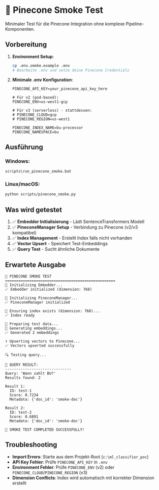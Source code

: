 # 🧪 Pinecone Smoke Test

Minimaler Test für die Pinecone Integration ohne komplexe Pipeline-Komponenten.

## Vorbereitung

1. **Environment Setup**:
   ```bash
   cp .env.smoke.example .env
   # Bearbeite .env und setze deine Pinecone Credentials
   ```

2. **Minimale .env Konfiguration**:
   ```env
   PINECONE_API_KEY=your_pinecone_api_key_here
   
   # Für v2 (pod-based):
   PINECONE_ENV=us-west1-gcp
   
   # Für v3 (serverless) - stattdessen:
   # PINECONE_CLOUD=gcp
   # PINECONE_REGION=us-west1
   
   PINECONE_INDEX_NAME=bu-processor
   PINECONE_NAMESPACE=bu
   ```

## Ausführung

### Windows:
```cmd
scripts\run_pinecone_smoke.bat
```

### Linux/macOS:
```bash
python scripts/pinecone_smoke.py
```

## Was wird getestet

1. ✅ **Embedder Initialisierung** - Lädt SentenceTransformers Modell
2. ✅ **PineconeManager Setup** - Verbindung zu Pinecone (v2/v3 kompatibel)
3. ✅ **Index Management** - Erstellt Index falls nicht vorhanden
4. ✅ **Vector Upsert** - Speichert Test-Embeddings
5. ✅ **Query Test** - Sucht ähnliche Dokumente

## Erwartete Ausgabe

```
🧪 PINECONE SMOKE TEST
==================================================
🔧 Initializing Embedder...
✅ Embedder initialized (dimension: 768)

🔧 Initializing PineconeManager...
✅ PineconeManager initialized

🔧 Ensuring index exists (dimension: 768)...
✅ Index ready

📝 Preparing test data...
🧮 Generating embeddings...
✅ Generated 2 embeddings

⬆️ Upserting vectors to Pinecone...
✅ Vectors upserted successfully

🔍 Testing query...

🎯 QUERY RESULT:
------------------------------
Query: 'Wann zahlt BU?'
Results found: 2

Result 1:
  ID: test-1
  Score: 0.7234
  Metadata: {'doc_id': 'smoke-doc'}

Result 2:
  ID: test-2
  Score: 0.6891
  Metadata: {'doc_id': 'smoke-doc'}

🎉 SMOKE TEST COMPLETED SUCCESSFULLY!
```

## Troubleshooting

- **Import Errors**: Starte aus dem Projekt-Root (`c:\ml_classifier_poc`)
- **API Key Fehler**: Prüfe `PINECONE_API_KEY` in `.env`
- **Environment Fehler**: Prüfe `PINECONE_ENV` (v2) oder `PINECONE_CLOUD`/`PINECONE_REGION` (v3)
- **Dimension Conflicts**: Index wird automatisch mit korrekter Dimension erstellt
